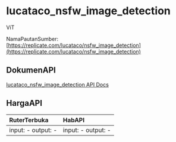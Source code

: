 # lucataco_nsfw_image_detection

ViT

NamaPautanSumber: [https://replicate.com/lucataco/nsfw_image_detection](https://replicate.com/lucataco/nsfw_image_detection)

## DokumenAPI

[lucataco_nsfw_image_detection API Docs](../apis/kl/lucataco_nsfw_image_detection.md)

## HargaAPI

| RuterTerbuka | HabAPI |
|:---|:---|
| input: - output: - | input: - output: - |
